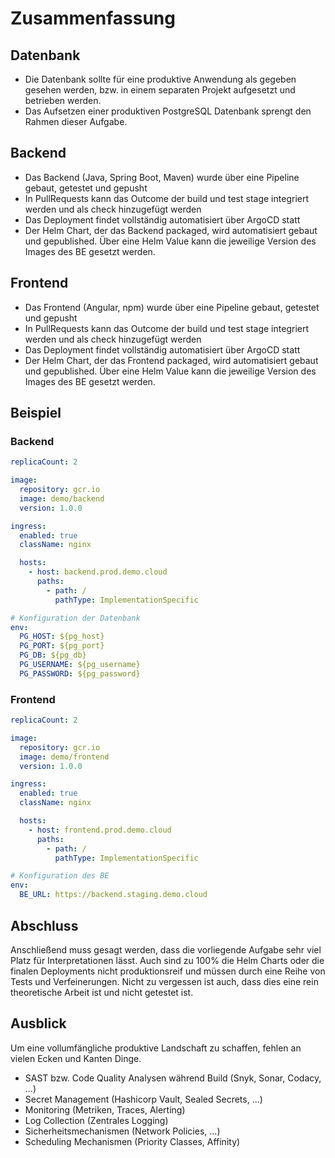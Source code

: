 # Zusammenfassung

## Datenbank

- Die Datenbank sollte für eine produktive Anwendung als gegeben gesehen werden, bzw. in einem separaten Projekt aufgesetzt und betrieben werden.
- Das Aufsetzen einer produktiven PostgreSQL Datenbank sprengt den Rahmen dieser Aufgabe.

## Backend

- Das Backend (Java, Spring Boot, Maven) wurde über eine Pipeline gebaut, getestet und gepusht
- In PullRequests kann das Outcome der build und test stage integriert werden und als check hinzugefügt werden
- Das Deployment findet vollständig automatisiert über ArgoCD statt
- Der Helm Chart, der das Backend packaged, wird automatisiert gebaut und gepublished. Über eine Helm Value kann die jeweilige Version des Images des BE gesetzt werden.

## Frontend

- Das Frontend (Angular, npm) wurde über eine Pipeline gebaut, getestet und gepusht
- In PullRequests kann das Outcome der build und test stage integriert werden und als check hinzugefügt werden
- Das Deployment findet vollständig automatisiert über ArgoCD statt
- Der Helm Chart, der das Frontend packaged, wird automatisiert gebaut und gepublished. Über eine Helm Value kann die jeweilige Version des Images des BE gesetzt werden.

## Beispiel

### Backend

```yaml
replicaCount: 2

image:
  repository: gcr.io
  image: demo/backend
  version: 1.0.0

ingress:
  enabled: true
  className: nginx

  hosts:
    - host: backend.prod.demo.cloud
      paths:
        - path: /
          pathType: ImplementationSpecific

# Konfiguration der Datenbank
env:
  PG_HOST: ${pg_host}
  PG_PORT: ${pg_port}
  PG_DB: ${pg_db}
  PG_USERNAME: ${pg_username}
  PG_PASSWORD: ${pg_password}
```

### Frontend

```yaml
replicaCount: 2

image:
  repository: gcr.io
  image: demo/frontend
  version: 1.0.0

ingress:
  enabled: true
  className: nginx

  hosts:
    - host: frontend.prod.demo.cloud
      paths:
        - path: /
          pathType: ImplementationSpecific

# Konfiguration des BE
env:
  BE_URL: https://backend.staging.demo.cloud
```
## Abschluss

Anschließend muss gesagt werden, dass die vorliegende Aufgabe sehr viel Platz für Interpretationen lässt.
Auch sind zu 100% die Helm Charts oder die finalen Deployments nicht produktionsreif und müssen durch eine Reihe von Tests und Verfeinerungen.
Nicht zu vergessen ist auch, dass dies eine rein theoretische Arbeit ist und nicht getestet ist.

## Ausblick

Um eine vollumfängliche produktive Landschaft zu schaffen, fehlen an vielen Ecken und Kanten Dinge.

- SAST bzw. Code Quality Analysen während Build (Snyk, Sonar, Codacy, ...)
- Secret Management (Hashicorp Vault, Sealed Secrets, ...)
- Monitoring (Metriken, Traces, Alerting)
- Log Collection (Zentrales Logging)
- Sicherheitsmechanismen (Network Policies, ...)
- Scheduling Mechanismen (Priority Classes, Affinity)